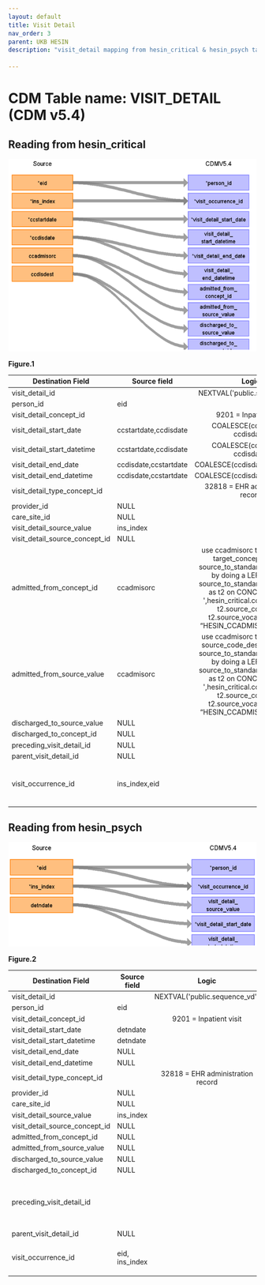 ```yaml
---
layout: default
title: Visit Detail
nav_order: 3
parent: UKB HESIN
description: "visit_detail mapping from hesin_critical & hesin_psych tables"

---
```


# CDM Table name: VISIT_DETAIL (CDM v5.4)

## Reading from hesin_critical


![](../images/image4.png)

**Figure.1**

| Destination Field | Source field | Logic | Comment field |
| --- | --- | :---: | --- |
| visit_detail_id| | NEXTVAL('public.sequence_vd')| Autogenerate|
| person_id| eid | | |
| visit_detail_concept_id| | 9201 = Inpatient visit| |
| visit_detail_start_date| ccstartdate,ccdisdate | COALESCE(ccstartdate, ccdisdate)| |
| visit_detail_start_datetime| ccstartdate,ccdisdate  | COALESCE(ccstartdate, ccdisdate)| |
| visit_detail_end_date| ccdisdate,ccstartdate| COALESCE(ccdisdate,ccstartdate)| |
| visit_detail_end_datetime| ccdisdate,ccstartdate | COALESCE(ccdisdate,ccstartdate)| |
| visit_detail_type_concept_id| | 32818 = EHR administration record| |
| provider_id| NULL | | |
| care_site_id| NULL | | |
| visit_detail_source_value| ins_index | | |
| visit_detail_source_concept_id| NULL | | |
| admitted_from_concept_id| ccadmisorc | use ccadmisorc to retrieve the target_concept_id from source_to_standard_vocab_map by doing a LEFT JOIN to source_to_standard_vocab_map as t2 on CONCAT('7004-',hesin_critical.ccadmisorc) = t2.source_code AND t2.source_vocabulary_id = “HESIN_CCADMISORC_STCM”.| |
| admitted_from_source_value| ccadmisorc | use ccadmisorc to retrieve the source_code_description from source_to_standard_vocab_map by doing a LEFT JOIN to source_to_standard_vocab_map as t2 on CONCAT('7004-',hesin_critical.ccadmisorc) = t2.source_code AND t2.source_vocabulary_id = “HESIN_CCADMISORC_STCM”.| |
| discharged_to_source_value| NULL | | |
| discharged_to_concept_id| NULL | | |
| preceding_visit_detail_id| NULL | | |
| parent_visit_detail_id| NULL | | |
| visit_occurrence_id| ins_index,eid | |Use ins_index, eid to retrieve visit_occurrence_id from visit_occurrence |

## Reading from hesin_psych

![](../images/image5.png)

**Figure.2**

| Destination Field | Source field | Logic | Comment field |
| --- | --- | :---: | --- |
| visit_detail_id| | NEXTVAL('public.sequence_vd')| Autogenerate|
| person_id| eid | | |
| visit_detail_concept_id| | 9201 = Inpatient visit | |
| visit_detail_start_date| detndate  | | |
| visit_detail_start_datetime| detndate  | | |
| visit_detail_end_date| NULL | | |
| visit_detail_end_datetime| NULL | | |
| visit_detail_type_concept_id| | 32818 = EHR administration record | |
| provider_id| NULL | | |
| care_site_id| NULL | | |
| visit_detail_source_value| ins_index  | | |
| visit_detail_source_concept_id| NULL | | |
| admitted_from_concept_id| NULL | | |
| admitted_from_source_value| NULL | | |
| discharged_to_source_value| NULL | | |
| discharged_to_concept_id| NULL | | |
| preceding_visit_detail_id| | | check for preceding_visit_detail_id by checking the max(visit_detail_id) for this patient using eid+ins_index|
| parent_visit_detail_id| NULL | | |
| visit_occurrence_id| eid, ins_index | | Use eid+ins_index to retrieve visit_occurrence_id from visit_occurrence | 